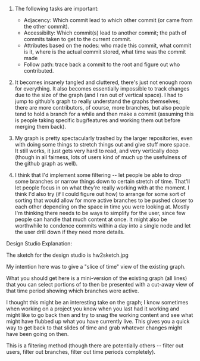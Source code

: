 1. The following tasks are important: 
	* Adjacency: Which commit lead to which other commit (or came from the other commit).
	* Accessibilty: Which commit(s) lead to another commit; the path of commits taken to get to the current commit.
	* Attributes based on the nodes: who made this commit, what commit is it, where is the actual commit stored, what time was the commit made
	* Follow path: trace back a commit to the root and figure out who contributed.

2.  It becomes insanely tangled and cluttered, there's just not enough room for everything.  It also becomes essentially impossible to track changes due to the size of the graph (and I ran out of vertical space).  I had to jump to github's graph to really understand the graphs themselves; there are more contributors, of course, more branches, but also people tend to hold a branch for a while and then make a commit (assuming this is people taking specific bug/features and working them out before merging them back).

3. My graph is pretty spectacularly trashed by the larger repositories, even with doing some things to stretch things out and give stuff more space.  It still works, it just gets very hard to read, and very vertically deep (though in all fairness, lots of users kind of much up the usefulness of the github graph as well).

4. I think that I'd implement some filtering -- let people be able to drop some branches or narrow things down to certain stretch of time.  That'll let people focus in on what they're really working with at the moment.  I think I'd also try (if I could figure out how) to arrange for some sort of sorting that would allow for more active branches to be pushed closer to each other depending on the space in time you were looking at.  Mostly I'm thinking there needs to be ways to simplify for the user, since few people can handle that much content at once.  It might also be worthwhile to condence commits within a day into a single node and let the user drill down if they need more details.


Design Studio Explanation:

The sketch for the design studio is hw2sketch.jpg

My intention here was to give a "slice of time" view of the existing graph.

What you should get here is a mini-version of the existing graph (all lines) that you can select portions of to then be presented with a cut-away view of that time period showing which branches were active.

I thought this might be an interesting take on the graph; I know sometimes when working on a project you know when you last had it working and might like to go back then and try to snag the working content and see what might have flubbed up what you have currently live.  This gives you a quick way to get back to that slides of time and grab whatever changes might have been going on then.

This is a filtering method (though there are potentially others -- filter out users, filter out branches, filter out time periods completely).
